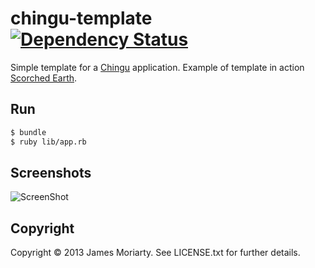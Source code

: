 # chingu-template [![Dependency Status](https://gemnasium.com/jamesmoriarty/chingu-template.png)](https://gemnasium.com/jamesmoriarty/chingu-template)

Simple template for a [Chingu](https://github.com/ippa/chingu) application. Example of template in action [Scorched Earth](https://github.com/jamesmoriarty/scorched-earth-rb).

Run
---

```bash
$ bundle
$ ruby lib/app.rb
```

Screenshots
-----------

![ScreenShot](https://raw.github.com/jamesmoriarty/chingu-template/master/doc/screenshot-01.jpg)

## Copyright
Copyright © 2013 James Moriarty. See LICENSE.txt for further details.
